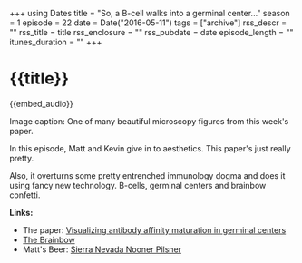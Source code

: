 +++
using Dates
title = "So, a B-cell walks into a germinal center..."
season = 1
episode = 22
date = Date("2016-05-11")
tags = ["archive"]
rss_descr = ""
rss_title = title
rss_enclosure = ""
rss_pubdate = date
episode_length = ""
itunes_duration = ""
+++

# {{title}}

{{embed_audio}}

Image caption: One of many beautiful microscopy figures from this week's paper.

In this episode, Matt and Kevin give in to aesthetics. This paper's just really pretty.

Also, it overturns some pretty entrenched immunology dogma and does it using fancy new technology. B-cells, germinal centers and brainbow confetti.

**Links:**

- The paper: [Visualizing antibody affinity maturation in germinal centers](http://science.sciencemag.org/content/351/6277/1048)
- [The Brainbow](https://en.wikipedia.org/wiki/Brainbow)
- Matt's Beer: [Sierra Nevada Nooner Pilsner](http://www.sierranevada.com/beer/year-round/nooner-pilsner)
